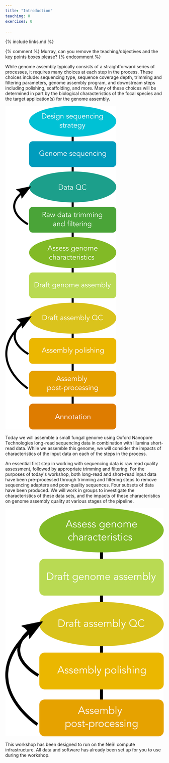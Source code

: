 ```yaml
---
title: "Introduction"
teaching: 0
exercises: 0

---
```


{% include links.md %}

{% comment %} Murray, can you remove the teaching/objectives and the key points boxes please? {% endcomment %}

While genome assembly typically consists of a straightforward series of processes, it requires many choices at each step in the process. These choices include: sequencing type, sequence coverage depth, trimming and filtering parameters, genome assembly program, and downstream steps including polishing, scaffolding, and more. Many of these choices will be determined in part by the biological characteristics of the focal species and the target application(s) for the genome assembly.

![  ](../fig/genome-assembly-flowchart.png)

Today we will assemble a small fungal genome using Oxford Nanopore Technologies long-read sequencing data in combination with Illumina short-read data. While we assemble this genome, we will consider the impacts of characteristics of the input data on each of the steps in the process. 

An essential first step in working with sequencing data is raw read quality assessment, followed by appropriate trimming and filtering. For the purposes of today's workshop, both long-read and short-read input data have been pre-processed through trimming and filtering steps to remove sequencing adapters and poor-quality sequences. Four subsets of data have been produced. We will work in groups to investigate the characteristics of these data sets, and the impacts of these characteristics on genome assembly quality at various stages of the pipeline.

![  ](../fig/genome-assembly-flowchart-subset.png)

This workshop has been designed to run on the NeSI compute infrastructure. All data and software has already been set up for you to use during the workshop.
